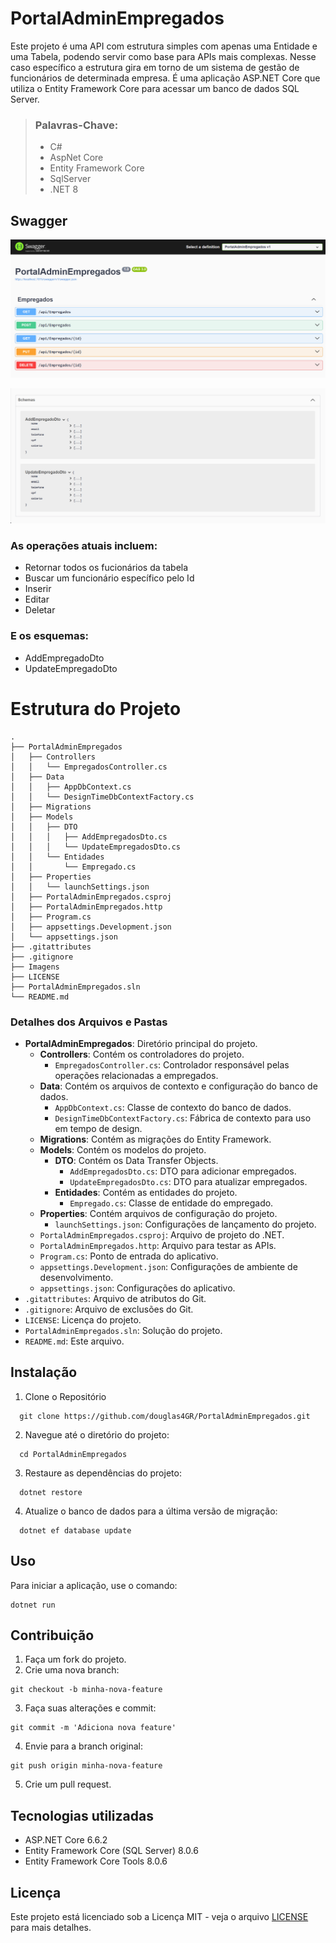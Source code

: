 # PortalAdminEmpregados
Este projeto é uma API com estrutura simples com apenas uma Entidade e uma Tabela, podendo servir como base para APIs mais complexas.
Nesse caso específico a estrutura gira em torno de  um sistema de gestão de funcionários de determinada empresa.
É uma aplicação ASP.NET Core que utiliza o Entity Framework Core para acessar um banco de dados SQL Server.

> ### Palavras-Chave:
>  - C#
>  - AspNet Core
>  - Entity Framework Core
>  - SqlServer
>  - .NET 8

## Swagger

![Operações](Imagens/Swagger1.png)

![Esquemas](Imagens/Swagger2.png)

### As operações atuais incluem:
  - Retornar todos os fucionários da tabela
  - Buscar um funcionário específico pelo Id
  - Inserir
  - Editar
  - Deletar

### E os esquemas:
  - AddEmpregadoDto
  - UpdateEmpregadoDto

# Estrutura do Projeto
```plaintext
.
├── PortalAdminEmpregados
│   ├── Controllers
│   │   └── EmpregadosController.cs
│   ├── Data
│   │   ├── AppDbContext.cs
│   │   └── DesignTimeDbContextFactory.cs
│   ├── Migrations
│   ├── Models
│   │   ├── DTO
│   │   │   ├── AddEmpregadosDto.cs
│   │   │   └── UpdateEmpregadosDto.cs
│   │   └── Entidades
│   │       └── Empregado.cs
│   ├── Properties
│   │   └── launchSettings.json
│   ├── PortalAdminEmpregados.csproj
│   ├── PortalAdminEmpregados.http
│   ├── Program.cs
│   ├── appsettings.Development.json
│   └── appsettings.json
├── .gitattributes
├── .gitignore
├── Imagens
├── LICENSE
├── PortalAdminEmpregados.sln
└── README.md
```

### Detalhes dos Arquivos e Pastas
- **PortalAdminEmpregados**: Diretório principal do projeto.
  - **Controllers**: Contém os controladores do projeto.
    - `EmpregadosController.cs`: Controlador responsável pelas operações relacionadas a empregados.
  - **Data**: Contém os arquivos de contexto e configuração do banco de dados.
    - `AppDbContext.cs`: Classe de contexto do banco de dados.
    - `DesignTimeDbContextFactory.cs`: Fábrica de contexto para uso em tempo de design.
  - **Migrations**: Contém as migrações do Entity Framework.
  - **Models**: Contém os modelos do projeto.
    - **DTO**: Contém os Data Transfer Objects.
      - `AddEmpregadosDto.cs`: DTO para adicionar empregados.
      - `UpdateEmpregadosDto.cs`: DTO para atualizar empregados.
    - **Entidades**: Contém as entidades do projeto.
      - `Empregado.cs`: Classe de entidade do empregado.
  - **Properties**: Contém arquivos de configuração do projeto.
    - `launchSettings.json`: Configurações de lançamento do projeto.
  - `PortalAdminEmpregados.csproj`: Arquivo de projeto do .NET.
  - `PortalAdminEmpregados.http`: Arquivo para testar as APIs.
  - `Program.cs`: Ponto de entrada do aplicativo.
  - `appsettings.Development.json`: Configurações de ambiente de desenvolvimento.
  - `appsettings.json`: Configurações do aplicativo.
- `.gitattributes`: Arquivo de atributos do Git.
- `.gitignore`: Arquivo de exclusões do Git.
- `LICENSE`: Licença do projeto.
- `PortalAdminEmpregados.sln`: Solução do projeto.
- `README.md`: Este arquivo.

## Instalação
1. Clone o Repositório
```
  git clone https://github.com/douglas4GR/PortalAdminEmpregados.git
```
2. Navegue até o diretório do projeto:
```
  cd PortalAdminEmpregados
```
3. Restaure as dependências do projeto:
```
  dotnet restore
```
4. Atualize o banco de dados para a última versão de migração:
```
  dotnet ef database update
```

## Uso
Para iniciar a aplicação, use o comando:
```
dotnet run
```

## Contribuição
1. Faça um fork do projeto.
2. Crie uma nova branch:
```
git checkout -b minha-nova-feature
```
3. Faça suas alterações e commit:
```
git commit -m 'Adiciona nova feature'
```
4. Envie para a branch original:
```
git push origin minha-nova-feature
```
5. Crie um pull request.

## Tecnologias utilizadas
- ASP.NET Core 6.6.2
- Entity Framework Core (SQL Server) 8.0.6
- Entity Framework Core Tools 8.0.6

## Licença
Este projeto está licenciado sob a Licença MIT - veja o arquivo [LICENSE](LICENSE) para mais detalhes.


